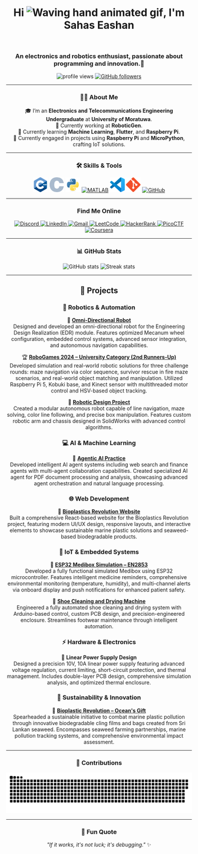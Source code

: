 <h1 align="center">Hi <img src="https://raw.githubusercontent.com/nixin72/nixin72/master/wave.gif" 
         alt="Waving hand animated gif"
         height="45"
         width="45" />, I'm Sahas Eashan <div><img align="center">
</div></h1> 

<!-- fallback content if the SVG doesn't load -->
</object>
<h3 align="center">An electronics and robotics enthusiast, passionate about programming and innovation.🚀 </h3>

<p align="center">
  <img src="https://komarev.com/ghpvc/?username=sahas-eashan&label=Profile%20views&color=0e75b6&style=flat" alt="profile views" />
  <a href="https://github.com/sahas-eashan?tab=followers">
    <img src="https://img.shields.io/github/followers/sahas-eashan?label=Followers&style=social" alt="GitHub followers" />
  </a>
</p>
<p align="center">
  
<div align="center">
  
---

### 👨‍💻 About Me

🎓 I’m an **Electronics and Telecommunications Engineering Undergraduate** at **University of Moratuwa**.  
🤖 Currently working at **RoboticGen**.  
🌱 Currently learning **Machine Learning**, **Flutter**, and **Raspberry Pi**.  
🔭 Currently engaged in projects using **Raspberry Pi** and **MicroPython**, crafting IoT solutions.  

---

### 🛠️ Skills & Tools

<p>
  <a href="https://cplusplus.com/" target="_blank"><img src="https://raw.githubusercontent.com/devicons/devicon/master/icons/cplusplus/cplusplus-original.svg" alt="C++" width="40" height="40"/></a>
  <a href="https://en.wikipedia.org/wiki/C_(programming_language)" target="_blank"><img src="https://raw.githubusercontent.com/devicons/devicon/master/icons/c/c-original.svg" alt="C" width="40" height="40"/></a>
  <a href="https://www.python.org/" target="_blank"><img src="https://raw.githubusercontent.com/devicons/devicon/master/icons/python/python-original.svg" alt="Python" width="40" height="40"/></a>
  <a href="https://www.mathworks.com/products/matlab.html" target="_blank"><img src="https://upload.wikimedia.org/wikipedia/commons/2/21/Matlab_Logo.png" alt="MATLAB" width="40" height="40"/></a>
  <a href="https://code.visualstudio.com/" target="_blank"><img src="https://raw.githubusercontent.com/devicons/devicon/master/icons/vscode/vscode-original.svg" alt="VS Code" width="40" height="40"/></a>
  <a href="https://git-scm.com/" target="_blank"><img src="https://raw.githubusercontent.com/devicons/devicon/master/icons/git/git-original.svg" alt="Git" width="40" height="40"/></a>
  <a href="https://github.com/" target="_blank"><img src="https://github.githubassets.com/images/modules/logos_page/GitHub-Mark.png" alt="GitHub" width="40" height="40"/></a>

</p>

---

### Find Me Online

<p>
  <!-- Discord -->
  <a href="https://discord.com/invite/cRbrttDn" target="_blank">
    <img src="https://img.shields.io/badge/Discord-5865F2?style=flat-circle&logo=discord&logoColor=white" alt="Discord" />
  </a>
  <!-- LinkedIn -->
  <a href="https://linkedin.com/in/sahas-eashan-55b35b29a" target="_blank">
    <img src="https://img.shields.io/badge/LinkedIn-0077B5?style=flat-circle&logo=linkedin&logoColor=white" alt="LinkedIn" />
  </a>
  <!-- Gmail -->
  <a href="mailto:sahaseashangalle@gmail.com" target="_blank">
    <img src="https://img.shields.io/badge/Gmail-D14836?style=flat-circle&logo=gmail&logoColor=white" alt="Gmail" />
  </a>
  <!-- LeetCode -->
  <a href="https://leetcode.com/u/sahas_eashan/" target="_blank">
    <img src="https://img.shields.io/badge/LeetCode-FFA116?style=flat-circle&logo=leetcode&logoColor=white" alt="LeetCode" />
  </a>
  <!-- HackerRank -->
  <a href="https://www.hackerrank.com/profile/sahas_eashan" target="_blank">
    <img src="https://img.shields.io/badge/HackerRank-2EC866?style=flat-circle&logo=hackerrank&logoColor=white" alt="HackerRank" />
  </a>
  <!-- PicoCTF -->
  <a href="https://play.picoctf.org/users/sahas_eashan" target="_blank">
    <img src="https://img.shields.io/badge/PicoCTF-1E90FF?style=flat-circle&logo=c&logoColor=white" alt="PicoCTF" />
  </a>
  <!-- Coursera -->
  <a href="https://www.coursera.org/user/e1056ceef075a6f2f9bb7def08372453" target="_blank">
    <img src="https://img.shields.io/badge/Coursera-0056D2?style=flat-circle&logo=coursera&logoColor=white" alt="Coursera" />
  </a>
</p>

---

### 📊 GitHub Stats

</div>

<p align="center">
  <img src="https://github-readme-stats.vercel.app/api?username=sahas-eashan&show_icons=true&theme=radical" alt="GitHub stats" />
  <img src="https://github-readme-streak-stats.herokuapp.com/?user=sahas-eashan&theme=radical" alt="Streak stats" />
</p>


---
  
<div align="center">
  
## 🚀 Projects

### 🤖 **Robotics & Automation**
🔧 [**Omni-Directional Robot**](https://github.com/sahas-eashan/OmniDirectionalRobot-EN2160)  
Designed and developed an omni-directional robot for the Engineering Design Realization (EDR) module. Features optimized Mecanum wheel configuration, embedded control systems, advanced sensor integration, and autonomous navigation capabilities.

🏆 [**RoboGames 2024 – University Category (2nd Runners-Up)**](https://github.com/sahas-eashan/BB-Alr-8)  
Developed simulation and real-world robotic solutions for three challenge rounds: maze navigation via color sequence, survivor rescue in fire maze scenarios, and real-world object matching and manipulation. Utilized Raspberry Pi 5, Kobuki base, and Kinect sensor with multithreaded motor control and HSV-based object tracking.

🎯 [**Robotic Design Project**](https://github.com/sahas-eashan/Robotic-Design-Project)  
Created a modular autonomous robot capable of line navigation, maze solving, color line following, and precise box manipulation. Features custom robotic arm and chassis designed in SolidWorks with advanced control algorithms.

### 💻 **AI & Machine Learning**
🧠 [**Agentic AI Practice**](https://github.com/sahas-eashan/Agentic_AI_Practice)  
Developed intelligent AI agent systems including web search and finance agents with multi-agent collaboration capabilities. Created specialized AI agent for PDF document processing and analysis, showcasing advanced agent orchestration and natural language processing.

### 🌐 **Web Development**
🌊 [**Bioplastics Revolution Website**](https://github.com/sahas-eashan/WEB_bioplastics_revolution_)  
Built a comprehensive React-based website for the Bioplastics Revolution project, featuring modern UI/UX design, responsive layouts, and interactive elements to showcase sustainable marine plastic solutions and seaweed-based biodegradable products.

### 🔬 **IoT & Embedded Systems**
💊 [**ESP32 Medibox Simulation – EN2853**](https://github.com/sahas-eashan/ESP32-Medibox-Project---EN2853)  
Developed a fully functional simulated Medibox using ESP32 microcontroller. Features intelligent medicine reminders, comprehensive environmental monitoring (temperature, humidity), and multi-channel alerts via onboard display and push notifications for enhanced patient safety.

🧹 [**Shoe Cleaning and Drying Machine**](https://github.com/sahas-eashan/Shoe-Cleaning-and-Drying-Machine--Engineering_Design_Project)  
Engineered a fully automated shoe cleaning and drying system with Arduino-based control, custom PCB design, and precision-engineered enclosure. Streamlines footwear maintenance through intelligent automation.

### ⚡ **Hardware & Electronics**
🔋 **Linear Power Supply Design**  
Designed a precision 10V, 10A linear power supply featuring advanced voltage regulation, current limiting, short-circuit protection, and thermal management. Includes double-layer PCB design, comprehensive simulation analysis, and optimized thermal enclosure.

### 🌱 **Sustainability & Innovation**
🌊 [**Bioplastic Revolution – Ocean's Gift**](https://github.com/sahas-eashan/Bioplastic-Revolution)  
Spearheaded a sustainable initiative to combat marine plastic pollution through innovative biodegradable cling films and bags created from Sri Lankan seaweed. Encompasses seaweed farming partnerships, marine pollution tracking systems, and comprehensive environmental impact assessment.


---

### 🐍 Contributions

<picture>
  <source media="(prefers-color-scheme: dark)" srcset="https://raw.githubusercontent.com/sahas-eashan/sahas-eashan/output/github-snake-dark.svg" />
  <img alt="github-snake" src="https://raw.githubusercontent.com/sahas-eashan/sahas-eashan/output/github-snake.svg" />
</picture>


---


### 🐾 Fun Quote

_"If it works, it's not luck; it's debugging."_ ✨

</div>

